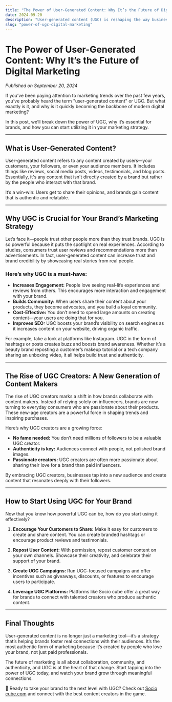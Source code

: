 ```yaml
---
title: "The Power of User-Generated Content: Why It’s the Future of Digital Marketing"
date: 2024-09-20
description: "User-generated content (UGC) is reshaping the way businesses connect with consumers. Learn why UGC is crucial to marketing success and how to leverage it effectively."
slug: "power-of-ugc-digital-marketing"
---
```


# The Power of User-Generated Content: Why It’s the Future of Digital Marketing

*Published on September 20, 2024*

If you’ve been paying attention to marketing trends over the past few years, you’ve probably heard the term "user-generated content" or UGC. But what exactly is it, and why is it quickly becoming the backbone of modern digital marketing?

In this post, we’ll break down the power of UGC, why it’s essential for brands, and how you can start utilizing it in your marketing strategy.

---

## What is User-Generated Content?

User-generated content refers to any content created by users—your customers, your followers, or even your audience members. It includes things like reviews, social media posts, videos, testimonials, and blog posts. Essentially, it's any content that isn't directly created by a brand but rather by the people who interact with that brand.

It’s a win-win: Users get to share their opinions, and brands gain content that is authentic and relatable.

---

## Why UGC is Crucial for Your Brand’s Marketing Strategy

Let’s face it—people trust other people more than they trust brands. UGC is so powerful because it puts the spotlight on real experiences. According to studies, consumers trust user reviews and recommendations more than advertisements. In fact, user-generated content can increase trust and brand credibility by showcasing real stories from real people.

### Here’s why UGC is a must-have:

- **Increases Engagement:** People love seeing real-life experiences and reviews from others. This encourages more interaction and engagement with your brand.
- **Builds Community:** When users share their content about your products, they become advocates, and you build a loyal community.
- **Cost-Effective:** You don’t need to spend large amounts on creating content—your users are doing that for you.
- **Improves SEO:** UGC boosts your brand’s visibility on search engines as it increases content on your website, driving organic traffic.

For example, take a look at platforms like Instagram. UGC in the form of hashtags or posts creates buzz and boosts brand awareness. Whether it’s a beauty brand reposting a customer’s makeup tutorial or a tech company sharing an unboxing video, it all helps build trust and authenticity.

---

## The Rise of UGC Creators: A New Generation of Content Makers

The rise of UGC creators marks a shift in how brands collaborate with content makers. Instead of relying solely on influencers, brands are now turning to everyday consumers who are passionate about their products. These new-age creators are a powerful force in shaping trends and inspiring purchases.

Here’s why UGC creators are a growing force:

- **No fame needed:** You don’t need millions of followers to be a valuable UGC creator.
- **Authenticity is key:** Audiences connect with people, not polished brand images.
- **Passionate creators:** UGC creators are often more passionate about sharing their love for a brand than paid influencers.

By embracing UGC creators, businesses tap into a new audience and create content that resonates deeply with their followers.

---

## How to Start Using UGC for Your Brand

Now that you know how powerful UGC can be, how do you start using it effectively?

1. **Encourage Your Customers to Share:** Make it easy for customers to create and share content. You can create branded hashtags or encourage product reviews and testimonials.

2. **Repost User Content:** With permission, repost customer content on your own channels. Showcase their creativity, and celebrate their support of your brand.

3. **Create UGC Campaigns:** Run UGC-focused campaigns and offer incentives such as giveaways, discounts, or features to encourage users to participate.

4. **Leverage UGC Platforms:** Platforms like Socio cube offer a great way for brands to connect with talented creators who produce authentic content.

---

## Final Thoughts

User-generated content is no longer just a marketing tool—it’s a strategy that’s helping brands foster real connections with their audiences. It’s the most authentic form of marketing because it’s created by people who love your brand, not just paid professionals.

The future of marketing is all about collaboration, community, and authenticity, and UGC is at the heart of that change. Start tapping into the power of UGC today, and watch your brand grow through meaningful connections.

🌟 Ready to take your brand to the next level with UGC? Check out [Socio cube.com](https://sociocube.com) and connect with the best content creators in the game.
